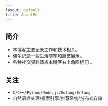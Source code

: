 ```yaml
---
layout: default
title: AboutMe
---
```


## 简介

+ 本博客主要记录工作和技术相关。
+ 偶尔记录一些生活随笔和厨艺展示。
+ 各种社交资料请点本博客右上角图标们 。

## 关注

+ `C/C++/Python/Node.js/Golang/Erlang`
+ 自然语言处理/搜索引擎/推荐系统/分布式存储

